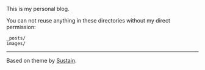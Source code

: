 This is my personal blog. 

You can not reuse anything in these directories without my direct permission:

```
_posts/   
images/
```

---

Based on theme by [Sustain](https://github.com/biomadeira/sustain).

